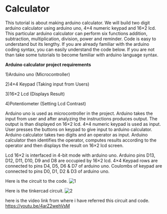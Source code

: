 # Calculator

This tutorial is about making arduino calculator. We will build two digit arduino calculator using arduino uno, 4×4 numeric keypad and 16×2 lcd. This particular arduino calculator can perform six functions addition, subtraction, multiplication, division, power and reminder. Code is easy to understand but its lengthy. If you are already familiar with the arduino coding syntax, you can easily understand the code below. If you are not than take some tutorials to become familiar with arduino language syntax. 


**Arduino calculator project requirements**


1)Arduino uno     (Microcontroller) 


2)4×4 Keypad      (Taking input from Users)


3)16×2 Lcd        (Displays Result)


4)Potentiometer   (Setting Lcd Contrast)


Arduino uno is used as microcontroller in the project. Arduino takes the input from user and after analyzing the instructions produces output. The output is than displayed on 16×2 lcd. 4×4 numeric keypad is used as input. User presses the buttons on keypad to give input to arduino calculator. Arduino calculator takes two digits and an operator as input. Arduino calculator then identifies the operator, computes results according to the operator and then displays the result on 16×2 lcd screen.

Lcd 16×2 is interfaced in 4-bit mode with arduino uno. Arduino pins D13, D12, D11, D10, D9 and D8 are occupied by 16×2 lcd. 4×4 Keypad rows are connected to pins  D4, D5, D6 & D7 of arduino uno. Coulombs of keypad are connected to pins D0, D1, D2 & D3 of arduino uno. 



Here is the circuit to the code.
![1](https://user-images.githubusercontent.com/96690206/155566580-7afc1ebf-a228-4969-83ec-92d8d934fcad.png)





Here is the tinkercad circuit.
![2](https://user-images.githubusercontent.com/96690206/155566637-f864e05d-8aff-4dd0-a94a-92593bad1775.png)




here is the video link from where i have referred this circuit and code.
https://youtu.be/4arZ2wehVsM
